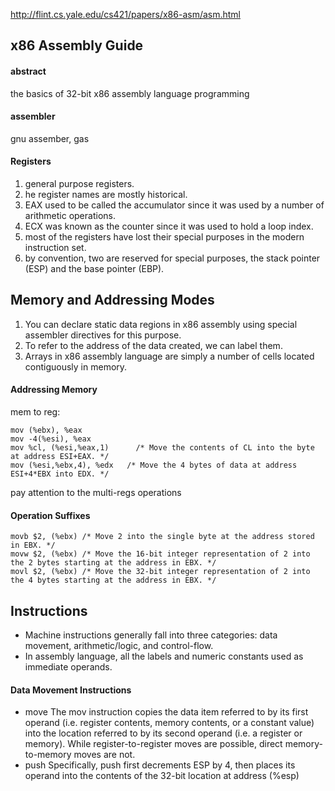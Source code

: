 http://flint.cs.yale.edu/cs421/papers/x86-asm/asm.html

## x86 Assembly Guide
#### abstract
the basics of 32-bit x86 assembly language programming

#### assembler
gnu assember, gas

#### Registers
1. general purpose registers.
1. he register names are mostly historical.
1. EAX used to be called the accumulator since it was used by a number of arithmetic operations.
1. ECX was known as the counter since it was used to hold a loop index.
1. most of the registers have lost their special purposes in the modern instruction set.
1. by convention, two are reserved for special purposes, the stack pointer (ESP) and the base pointer (EBP).

## Memory and Addressing Modes
1. You can declare static data regions in x86 assembly using special assembler directives for this purpose.
1. To refer to the address of the data created, we can label them.
1. Arrays in x86 assembly language are simply a number of cells located contiguously in memory.

#### Addressing Memory
mem to reg:
```
mov (%ebx), %eax
mov -4(%esi), %eax
mov %cl, (%esi,%eax,1)   	/* Move the contents of CL into the byte at address ESI+EAX. */
mov (%esi,%ebx,4), %edx   /* Move the 4 bytes of data at address ESI+4*EBX into EDX. */
```
pay attention to the multi-regs operations

#### Operation Suffixes
```
movb $2, (%ebx)	/* Move 2 into the single byte at the address stored in EBX. */
movw $2, (%ebx)	/* Move the 16-bit integer representation of 2 into the 2 bytes starting at the address in EBX. */
movl $2, (%ebx) /* Move the 32-bit integer representation of 2 into the 4 bytes starting at the address in EBX. */
```

## Instructions
- Machine instructions generally fall into three categories: data movement, arithmetic/logic, and control-flow.
- In assembly language, all the labels and numeric constants used as immediate operands.

#### Data Movement Instructions
- move
The mov instruction copies the data item referred to by its first operand (i.e. register contents, memory contents, or a constant value) into the location referred to by its second operand (i.e. a register or memory). While register-to-register moves are possible, direct memory-to-memory moves are not. 
- push
Specifically, push first decrements ESP by 4, then places its operand into the contents of the 32-bit location at address (%esp)

